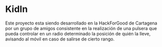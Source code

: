 # KidIn
Este proyecto esta siendo desarrollado en la HackForGood de Cartagena por un grupo de amigos consistente en la realización de una pulsera que pueda controlar en un radio determinado la posición de quién la lleve, avisando al móvil en caso de salirse de cierto rango.
